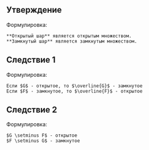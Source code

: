 ## Утверждение
Формулировка:
```spoiler-markdown
**Открытый шар** является открытым множеством.
**Замкнутый шар** является замкнутым множеством.
```

## Следствие 1
Формулировка:
```spoiler-markdown
Если $G$ - открытое, то $\overline{G}$ - замкнутое
Если $F$ - замкнутое, то $\overline{F}$ - открытое
```

## Следствие 2
Формулировка:
```spoiler-markdown
$G \setminus F$ - открытое
$F \setminus G$ - замкнутое
```
